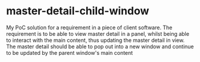 # master-detail-child-window
My PoC solution for a requirement in a piece of client software. The requirement is to be able to view master detail in a panel, whilst being able to interact with the main content, thus updating the master detail in view. The master detail should be able to pop out into a new window and continue to be updated by the parent window's main content
